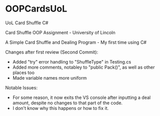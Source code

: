 # OOPCardsUoL
UoL Card Shuffle C#

Card Shuffle OOP Assignment - University of Lincoln

A Simple Card Shuffle and Dealing Program - My first time using C#

Changes after first review (Second Commit):
- Added "try" error handling to "ShuffleType" in Testing.cs
- Added more comments, notabley to "public Pack()", as well as other places too
- Made variable names more uniform

Notable Issues:
- For some reason, it now exits the VS console after inputting a deal amount, despite no changes to that part of the code.
- I don't know why this happens or how to fix it.

